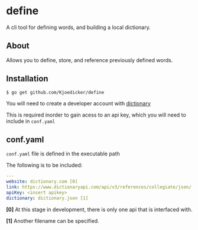 # define
A cli tool for defining words, and building a local dictionary.

## About
Allows you to define, store, and reference previously defined words.

## Installation

```console
$ go get github.com/Kjoedicker/define
```

You will need to create a developer account with [dictionary](https://dictionary.com)

This is required inorder to gain acess to an api key, which you will need to include in ```conf.yaml```

## conf.yaml

```conf.yaml``` file is defined in the executable path

The following is to be included:

```yaml
---
website: dictionary.com [0]
link: https://www.dictionaryapi.com/api/v3/references/collegiate/json/
apiKey: <insert apikey>
dictionary: dictionary.json [1]
```

**[0]** At this stage in development, there is only one api that is interfaced with.

**[1]** Another filename can be specified.
